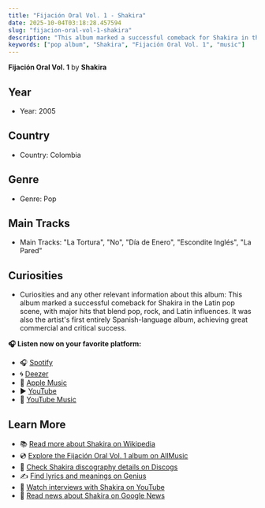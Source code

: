 ```yaml
---
title: "Fijación Oral Vol. 1 - Shakira"
date: 2025-10-04T03:18:28.457594
slug: "fijacion-oral-vol-1-shakira"
description: "This album marked a successful comeback for Shakira in the Latin pop scene, with major hits that blend pop, rock, and Latin influences."
keywords: ["pop album", "Shakira", "Fijación Oral Vol. 1", "music"]
---
```


**Fijación Oral Vol. 1** by **Shakira**
## Year
- Year: 2005
## Country
- Country: Colombia
## Genre
- Genre: Pop
## Main Tracks
- Main Tracks: "La Tortura", "No", "Día de Enero", "Escondite Inglés", "La Pared"
## Curiosities
- Curiosities and any other relevant information about this album: This album marked a successful comeback for Shakira in the Latin pop scene, with major hits that blend pop, rock, and Latin influences. It was also the artist's first entirely Spanish-language album, achieving great commercial and critical success.



**🎧 Listen now on your favorite platform:**

- 🎧 [Spotify](https://open.spotify.com/search/Fijaci%C3%B3n%20Oral%20Vol.%201%20Shakira)
- 🌀 [Deezer](https://www.deezer.com/search/Fijaci%C3%B3n%20Oral%20Vol.%201%20Shakira)
- 🍎 [Apple Music](https://music.apple.com/search?term=Fijaci%C3%B3n%20Oral%20Vol.%201%20Shakira)
- ▶️ [YouTube](https://www.youtube.com/results?search_query=Fijaci%C3%B3n%20Oral%20Vol.%201%20Shakira)
- 🎵 [YouTube Music](https://music.youtube.com/search?q=Fijaci%C3%B3n%20Oral%20Vol.%201%20Shakira)

## Learn More

- 📚 [Read more about Shakira on Wikipedia](https://en.wikipedia.org/wiki/Shakira)
- 💿 [Explore the Fijación Oral Vol. 1 album on AllMusic](https://www.allmusic.com/search/albums/Fijaci%C3%B3n+Oral+Vol.+1)
- 📀 [Check Shakira discography details on Discogs](https://www.discogs.com/search/?q=Fijaci%C3%B3n+Oral+Vol.+1+Shakira&type=all)
- ✍️ [Find lyrics and meanings on Genius](https://genius.com/search?q=Fijaci%C3%B3n+Oral+Vol.+1%20Shakira)
- 🎤 [Watch interviews with Shakira on YouTube](https://www.youtube.com/results?search_query=Shakira+interview)
- 📰 [Read news about Shakira on Google News](https://news.google.com/search?q=Shakira)